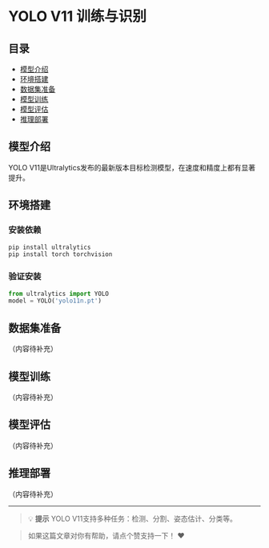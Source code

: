 # YOLO V11 训练与识别

## 目录
- [模型介绍](#模型介绍)
- [环境搭建](#环境搭建)
- [数据集准备](#数据集准备)
- [模型训练](#模型训练)
- [模型评估](#模型评估)
- [推理部署](#推理部署)

## 模型介绍

YOLO V11是Ultralytics发布的最新版本目标检测模型，在速度和精度上都有显著提升。

## 环境搭建

### 安装依赖
```bash
pip install ultralytics
pip install torch torchvision
```

### 验证安装
```python
from ultralytics import YOLO
model = YOLO('yolo11n.pt')
```

## 数据集准备

（内容待补充）

## 模型训练

（内容待补充）

## 模型评估

（内容待补充）

## 推理部署

（内容待补充）

---

> 💡 **提示**
> YOLO V11支持多种任务：检测、分割、姿态估计、分类等。

> 如果这篇文章对你有帮助，请点个赞支持一下！ ❤️
